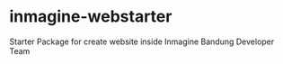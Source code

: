 inmagine-webstarter
===================

Starter Package for create website inside Inmagine Bandung Developer Team
